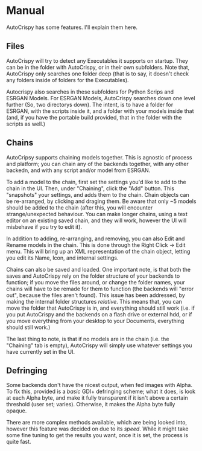 # Manual
AutoCrispy has some features.  I'll explain them here.

## Files

AutoCrispy will try to detect any Executables it supports on startup.  They can be in the folder with AutoCrispy, or in their own subfolders.  Note that, AutoCrispy only searches one folder deep (that is to say, it doesn't check any folders inside of folders for the Executables).

Autocrispy also searches in these subfolders for Python Scrips and ESRGAN Models.  For ESRGAN Models, AutoCrispy searches down one level further (So, two directorys down).  The intent, is to have a folder for ESRGAN, with the scripts inside it, and a folder with your models inside that (and, if you have the portable build provided, that in the folder with the scripts as well.)

## Chains

AutoCripsy supports chaining models together.  This is agnostic of process and platform; you can chain any of the backends together, with any other backedn, and with any script and/or model from ESRGAN.

To add a model to the chain, first set the settings you'd like to add to the chain in the UI.  Then, under "Chaining", click the "Add" button.  This "snapshots" your settings, and adds them to the chain.  Chain objects can be re-arranged, by clicking and draging them.  Be aware that only ~5 models should be added to the chain (after this, you will encounter strange/unexpected behaviour.  You can make longer chains, using a text editor on an existing saved chain, and they will work, however the UI will misbehave if you try to edit it).

In addition to adding, re-arranging, and removing, you can also Edit and Rename models in the chain.  This is done through the Right Click -> Edit menu.  This will bring up an XML representation of the chain object, letting you edit its Name, Icon, and internal settings.

Chains can also be saved and loaded.  One important note, is that both the saves and AutoCrispy rely on the folder structure of your backends to function; if you move the files around, or change the folder names, your chains will have to be remade for them to function (the backends will "error out", because the files aren't found).  This issue has been addressed, by making the internal folder structures *relative*.  This means that, you can move the folder that AutoCrispy is in, and everything should still work (i.e. if you put AutoCrispy and the backends on a flash drive or external hdd, or if you move everything from your desktop to your Documents, everything should still work.)

The last thing to note, is that if no models are in the chain (i.e. the "Chaining" tab is empty), AutoCrispy will simply use whatever settings you have currently set in the UI.

## Defringing

Some backends don't have the nicest output, when fed images with Alpha.  To fix this, provided is a *basic* GDI+ defringing scheme; what it does, is look at each Alpha byte, and make it fully transparent if it isn't above a certain threshold (user set; varies). Otherwise, it makes the Alpha byte fully opaque.

There are more complex methods available, which are being looked into, however this feature was decided on due to its *speed*.  While it might take some fine tuning to get the results you want, once it is set, the process is quite fast.

